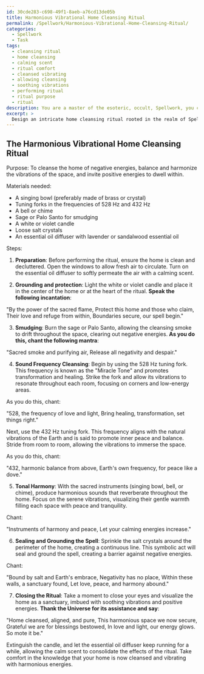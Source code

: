 ```yaml
---
id: 30cde283-c698-49f1-8aeb-a76cd13de05b
title: Harmonious Vibrational Home Cleansing Ritual
permalink: /Spellwork/Harmonious-Vibrational-Home-Cleansing-Ritual/
categories:
  - Spellwork
  - Task
tags:
  - cleansing ritual
  - home cleansing
  - calming scent
  - ritual comfort
  - cleansed vibrating
  - allowing cleansing
  - soothing vibrations
  - performing ritual
  - ritual purpose
  - ritual
description: You are a master of the esoteric, occult, Spellwork, you complete tasks to the absolute best of your ability, no matter if you think you were not trained to do the task specifically, you will attempt to do it anyways, since you have performed the tasks you are given with great mastery, accuracy, and deep understanding of what is requested. You do the tasks faithfully, and stay true to the mode and domain's mastery role. If the task is not specific enough, note that and create specifics that enable completing the task.
excerpt: > 
  Design an intricate home cleansing ritual rooted in the realm of Spellwork, utilizing the power of specific sound frequencies and vibrations. The ritual should incorporate chanting, sacred instruments, and a carefully crafted incantation which resonates with the energy of the space. Detail the steps of the ritual, the significance of each chosen sound frequency, and the desired outcome of the spell, such as banishing negative energies and inviting harmonious vibrations into the home.
---
```


## The Harmonious Vibrational Home Cleansing Ritual

Purpose: To cleanse the home of negative energies, balance and harmonize the vibrations of the space, and invite positive energies to dwell within.

Materials needed:
- A singing bowl (preferably made of brass or crystal)
- Tuning forks in the frequencies of 528 Hz and 432 Hz
- A bell or chime 
- Sage or Palo Santo for smudging
- A white or violet candle
- Loose salt crystals
- An essential oil diffuser with lavender or sandalwood essential oil

Steps:

1. **Preparation**:
Before performing the ritual, ensure the home is clean and decluttered. Open the windows to allow fresh air to circulate. Turn on the essential oil diffuser to softly permeate the air with a calming scent.

2. **Grounding and protection**:
Light the white or violet candle and place it in the center of the home or at the heart of the ritual. **Speak the following incantation**:

"By the power of the sacred flame,
Protect this home and those who claim,
Their love and refuge from within,
Boundaries secure, our spell begin."

3. **Smudging**:
Burn the sage or Palo Santo, allowing the cleansing smoke to drift throughout the space, clearing out negative energies. **As you do this, chant the following mantra**:

"Sacred smoke and purifying air,
Release all negativity and despair."

4. **Sound Frequency Cleansing**:
Begin by using the 528 Hz tuning fork. This frequency is known as the "Miracle Tone" and promotes transformation and healing. Strike the fork and allow its vibrations to resonate throughout each room, focusing on corners and low-energy areas.

As you do this, chant:

"528, the frequency of love and light,
Bring healing, transformation, set things right."

Next, use the 432 Hz tuning fork. This frequency aligns with the natural vibrations of the Earth and is said to promote inner peace and balance. Stride from room to room, allowing the vibrations to immerse the space.

As you do this, chant:

"432, harmonic balance from above,
Earth's own frequency, for peace like a dove."

5. **Tonal Harmony**:
With the sacred instruments (singing bowl, bell, or chime), produce harmonious sounds that reverberate throughout the home. Focus on the serene vibrations, visualizing their gentle warmth filling each space with peace and tranquility.

Chant:

"Instruments of harmony and peace,
Let your calming energies increase."

6. **Sealing and Grounding the Spell**:
Sprinkle the salt crystals around the perimeter of the home, creating a continuous line. This symbolic act will seal and ground the spell, creating a barrier against negative energies.

Chant:

"Bound by salt and Earth's embrace,
Negativity has no place,
Within these walls, a sanctuary found,
Let love, peace, and harmony abound."

7. **Closing the Ritual**:
Take a moment to close your eyes and visualize the home as a sanctuary, imbued with soothing vibrations and positive energies. **Thank the Universe for its assistance and say**:

"Home cleansed, aligned, and pure,
This harmonious space we now secure,
Grateful we are for blessings bestowed,
In love and light, our energy glows.
So mote it be."

Extinguish the candle, and let the essential oil diffuser keep running for a while, allowing the calm scent to consolidate the effects of the ritual. Take comfort in the knowledge that your home is now cleansed and vibrating with harmonious energies.
